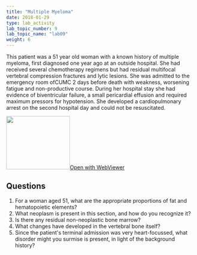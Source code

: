 ```yaml
---
title: "Multiple Myeloma"
date: 2018-01-29
type: lab_activity
lab_topic_number: 9
lab_topic_name: "lab09"
weight: 6
---
```

<div class="entrybody">
<p>This patient was a 51 year old woman with a known history of multiple myeloma, first diagnosed one year ago at an outside hospital. She had received several chemotherapy regimens but had residual multifocal vertebral compression fractures and lytic lesions. She was admitted to the emergency room of<span class="caps">CUMC</span> 2 days before death with weakness, worsening fatigue and non-productive course. During her hospital stay she had evidence of biventricular failure, a small pericardial effusion and required maximum pressors for hypotension. She developed a cardiopulmonary arrest on the second hospital day and could not be resuscitated.<br clear="all"></p>

<div class="thumbnail"><a href="http://virtualslides.cumc.columbia.edu/Heme%20Path%2006.svs/view.apml?" target="_blank"><img alt="" src="/assets/images/slide_hemepath6.jpg" width="170" height="142" class="mt-image-left"></a><a href="http://virtualslides.cumc.columbia.edu/Heme%20Path%2006.svs/view.apml?" target="_blank">Open with WebViewer</a></div>

<h2>Questions</h2>


<ol>
<li>For a woman aged 51, what are the appropriate proportions of fat and hematopoietic elements?</li>
<li> What neoplasm is present in this section, and how do you recognize it?</li>
<li> Is there any residual non-neoplastic bone marrow?</li>
<li> What changes have developed in the vertebral bone itself?</li>
<li> Since the patient's terminal admission was very heart-focussed, what disorder might you surmise is present, in light of the background history?</li>
</ol>


						
</div>
